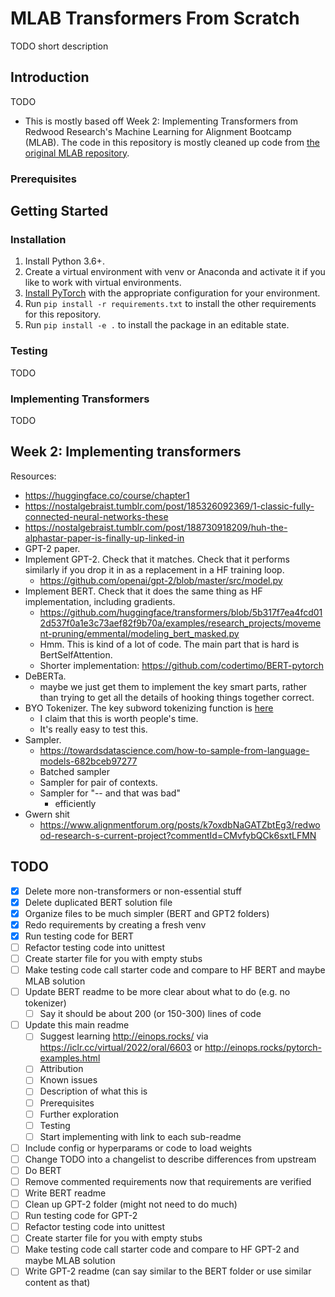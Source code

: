 # MLAB Transformers From Scratch

TODO short description

## Introduction

TODO
- This is mostly based off Week 2: Implementing Transformers from Redwood Research's Machine Learning for Alignment Bootcamp (MLAB). The code in this repository is mostly cleaned up code from [the original MLAB repository](https://github.com/redwoodresearch/mlab).

### Prerequisites

## Getting Started

### Installation

1. Install Python 3.6+.
2. Create a virtual environment with venv or Anaconda and activate it if you like to work with virtual environments.
3. [Install PyTorch](https://pytorch.org/get-started/locally/) with the appropriate configuration for your environment.
4. Run `pip install -r requirements.txt` to install the other requirements for this repository.
5. Run `pip install -e .` to install the package in an editable state. 

### Testing

TODO

### Implementing Transformers

TODO

## Week 2: Implementing transformers
Resources:
- https://huggingface.co/course/chapter1
- https://nostalgebraist.tumblr.com/post/185326092369/1-classic-fully-connected-neural-networks-these
- https://nostalgebraist.tumblr.com/post/188730918209/huh-the-alphastar-paper-is-finally-up-linked-in
- GPT-2 paper.
- Implement GPT-2. Check that it matches. Check that it performs similarly if you drop it in as a replacement in a HF training loop.
	- https://github.com/openai/gpt-2/blob/master/src/model.py
- Implement BERT. Check that it does the same thing as HF implementation, including gradients.
	- https://github.com/huggingface/transformers/blob/5b317f7ea4fcd012d537f0a1e3c73aef82f9b70a/examples/research_projects/movement-pruning/emmental/modeling_bert_masked.py
	- Hmm. This is kind of a lot of code. The main part that is hard is BertSelfAttention.
	- Shorter implementation: https://github.com/codertimo/BERT-pytorch
- DeBERTa.
	- maybe we just get them to implement the key smart parts, rather than trying to get all the details of hooking things together correct.
- BYO Tokenizer. The key subword tokenizing function is [here](https://github.com/huggingface/transformers/blob/5b317f7ea4fcd012d537f0a1e3c73aef82f9b70a/src/transformers/models/bert/tokenization_bert.py#L509)
	- I claim that this is worth people's time.
	- It's really easy to test this.
- Sampler.
	- https://towardsdatascience.com/how-to-sample-from-language-models-682bceb97277
	- Batched sampler
	- Sampler for pair of contexts.
	- Sampler for "-- and that was bad"
		- efficiently
- Gwern shit
	- https://www.alignmentforum.org/posts/k7oxdbNaGATZbtEg3/redwood-research-s-current-project?commentId=CMvfybQCk6sxtLFMN


## TODO
- [X] Delete more non-transformers or non-essential stuff
- [X] Delete duplicated BERT solution file
- [X] Organize files to be much simpler (BERT and GPT2 folders)
- [X] Redo requirements by creating a fresh venv
- [X] Run testing code for BERT
- [ ] Refactor testing code into unittest
- [ ] Create starter file for you with empty stubs
- [ ] Make testing code call starter code and compare to HF BERT and maybe MLAB solution
- [ ] Update BERT readme to be more clear about what to do (e.g. no tokenizer) 
    - [ ] Say it should be about 200 (or 150-300) lines of code
- [ ] Update this main readme
    - [ ] Suggest learning http://einops.rocks/ via https://iclr.cc/virtual/2022/oral/6603 or http://einops.rocks/pytorch-examples.html
    - [ ] Attribution
    - [ ] Known issues
    - [ ] Description of what this is
    - [ ] Prerequisites
    - [ ] Further exploration
    - [ ] Testing
    - [ ] Start implementing with link to each sub-readme
- [ ] Include config or hyperparams or code to load weights
- [ ] Change TODO into a changelist to describe differences from upstream
- [ ] Do BERT
- [ ] Remove commented requirements now that requirements are verified
- [ ] Write BERT readme
- [ ] Clean up GPT-2 folder (might not need to do much)
- [ ] Run testing code for GPT-2
- [ ] Refactor testing code into unittest
- [ ] Create starter file for you with empty stubs
- [ ] Make testing code call starter code and compare to HF GPT-2 and maybe MLAB solution
- [ ] Write GPT-2 readme (can say similar to the BERT folder or use similar content as that)
